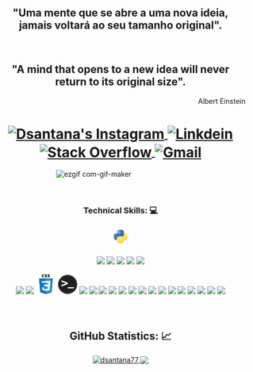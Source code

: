 <!-- Title -->

<!-- Quote -->
<H2 align="center">"Uma mente que se abre a uma nova ideia, jamais voltará ao seu tamanho original".</H2>
<br>
<H2 align="center">"A mind that opens to a new idea will never return to its original size".</H2>

<P align="right">Albert Einstein</P>
  
  <!-- Social Network -->
<h1 align="center">
<a href="https://www.instagram.com/dsantana77/">
  <img align="center" 
       alt="Dsantana's Instagram" 
       width="22px" 
       src="https://user-images.githubusercontent.com/55005374/103146167-0b04ac00-470b-11eb-84fc-db4b7299e4ef.png" />
  </a>
  
<a href="https://www.linkedin.com/in/daniel-santana-1657a5236/">
  <img align="center" 
       alt="Linkdein" 
       width="22px" 
       src="https://user-images.githubusercontent.com/55005374/103146171-312a4c00-470b-11eb-8839-992580bb8206.png" />
  </a>

  <a href="https://stackoverflow.com/users/20522760/daniel-santana">
  <img align="center" 
       alt="Stack Overflow" 
       width="22px" 
       src="https://user-images.githubusercontent.com/55005374/103146236-e52bd700-470b-11eb-861e-e6f549b02b88.png" />
  </a>
  
     
<a href="mailto:dsantana16dev@gmail.com">
  <img align="center" 
       alt="Gmail" 
       width="22px" 
       src="https://user-images.githubusercontent.com/55005374/103146250-0d1b3a80-470c-11eb-8ead-a92232d45d6e.png" />
  </a>
</h1>




<!-- Background -->

<!-- I do add this "&nbsp;" because I can't center the GIFT, let me know if you know how do it -->
&nbsp;&nbsp;&nbsp;&nbsp;&nbsp;&nbsp;&nbsp;&nbsp;&nbsp;&nbsp;&nbsp;&nbsp;&nbsp;&nbsp;&nbsp;&nbsp;&nbsp;&nbsp;&nbsp;&nbsp;&nbsp;&nbsp;&nbsp;&nbsp;&nbsp;&nbsp;&nbsp;&nbsp;&nbsp;&nbsp;
![ezgif com-gif-maker](https://user-images.githubusercontent.com/55005374/95673501-37764680-0b66-11eb-8ee1-d4f4a2b285d9.gif)

&nbsp;

<!-- Technical Skills -->
<p><H3 align="center"><strong> Technical Skills: 💻 </strong></p>

 <code><img height="40" src="https://raw.githubusercontent.com/github/explore/80688e429a7d4ef2fca1e82350fe8e3517d3494d/topics/python/python.png"></code>
 </br>

  
  <code><img height="40" src="https://user-images.githubusercontent.com/72226021/202269647-be382ec2-cfff-481d-a8df-29235600158f.png"></code>
  <code><img height="40" src="https://user-images.githubusercontent.com/72226021/202270337-566bf036-e3b2-4efb-9259-093d3c9a7c8c.png"></code>
  <code><img height="40" src="https://user-images.githubusercontent.com/72226021/202271720-29603ebd-6071-4b4e-b053-879c98b4f531.png"></code>
  <code><img height="40" src="https://user-images.githubusercontent.com/72226021/202270888-6c6209e4-e531-4122-9b4b-19ae13f7100f.jpg"></code>
  <code><img height="40" src="https://user-images.githubusercontent.com/72226021/202271875-7cedcbc8-2b85-4c19-81e7-39b9152ef32c.png"></code> 
 
  <code><img height="40" src="https://user-images.githubusercontent.com/55005374/103146298-d98ce000-470c-11eb-973d-3ff9e1b90561.png"></code>
  <code><img height="40" src="https://user-images.githubusercontent.com/55005374/103146335-3d170d80-470d-11eb-9fce-ff775c77b96b.png"></code>
  <code><img height="40" src="https://raw.githubusercontent.com/github/explore/80688e429a7d4ef2fca1e82350fe8e3517d3494d/topics/css/css.png"></code> 
  <code><img height="40" src="https://raw.githubusercontent.com/github/explore/80688e429a7d4ef2fca1e82350fe8e3517d3494d/topics/terminal/terminal.png"></code>
  <code><img height="40" src="https://user-images.githubusercontent.com/55005374/103146218-b57ccf00-470b-11eb-8fcc-aa46cab9253f.png"></code> 
  <code><img height="40" src="https://user-images.githubusercontent.com/55005374/95688411-345f7280-0bc7-11eb-9513-82e0452a81eb.png"></code>
  <code><img height="40" src="https://user-images.githubusercontent.com/55005374/100307358-3c068b00-2f6b-11eb-9f07-e262ad248471.png"></code>
  <code><img height="40" src="https://user-images.githubusercontent.com/55005374/95686171-87cac400-0bb9-11eb-9d49-390f3543a0a6.png"></code>
  <code><img height="40" src="https://user-images.githubusercontent.com/55005374/95688226-c6ff1200-0bc5-11eb-82cc-33e35bcb0910.png"></code>
  <code><img height="40" src="https://user-images.githubusercontent.com/55005374/100187906-b7eecd80-2eae-11eb-8074-b65db8dfaecb.png"></code>
  <code><img height="40" src="https://user-images.githubusercontent.com/72226021/202275727-b8366c02-0692-45e5-bb71-6d998df4faab.png"></code>
  <code><img height="40" src="https://user-images.githubusercontent.com/72226021/202275755-9a9fb076-48d8-4bd5-9972-9f2fa862da84.png"></code>
  <code><img height="40" src="https://user-images.githubusercontent.com/72226021/202276331-f36d67c7-95ca-4ba4-b069-18b790f39bd0.png"></code>
  <code><img height="40" src="https://user-images.githubusercontent.com/72226021/202276995-abe514e6-c244-453e-bb11-e37a5a4f88e1.png"></code>
  <code><img height="40" src="https://user-images.githubusercontent.com/72226021/202277015-36e1c177-41b7-4747-8bb3-fcf7f912a8b2.png"></code>
  <code><img height="40" src="https://user-images.githubusercontent.com/72226021/202277001-77229e6c-c86a-4985-9942-982bc26a056f.png"></code>
  <code><img height="40" src="https://user-images.githubusercontent.com/72226021/202277888-c59eeb03-7cec-4a7d-94db-844771549c9c.png"></code>
  <code><img height="40" src="https://user-images.githubusercontent.com/72226021/202277899-93a83607-2449-4de6-80bc-3658c8d8be07.png"></code>
  <code><img height="40" src="https://user-images.githubusercontent.com/72226021/202277906-ae6daab6-ec55-430a-be80-7e975446a582.png"></code>
  </p>
  
&nbsp;  

 
<!-- GitHub Stats -->
<H2 align="center"><strong>GitHub Statistics: 📈
  </strong>
</H2>
    <p align="center">
      <div align="center">
    </p>
    
<a href="https://github.com/dsantana77?tab=repositories">
  <img align="center" 
       src="https://github-readme-stats.vercel.app/api/top-langs/?username=dsantana77&layout=compact&show_icons=true&title_color=81a1c0&icon_color=79ff97&text_color=d5dbe6&bg_color=2e3440" 
       alt='dsantana77's favorite languages" />
</a>
  
<a href="https://github.com/dsantana77">
  <img align="center"
                     src="https://github-readme-stats.vercel.app/api?username=dsantana77&show_icons=true&hide=contribs,prs&cache_seconds=86400&theme=nord" />
</a>
